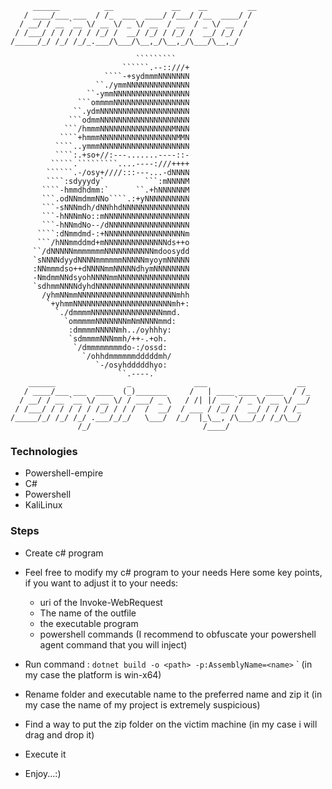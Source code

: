 ```
     ______          __             __    __         __
   / ____/___ ___  / /_  ___  ____/ /___/ /__  ____/ /
  / __/ / __ `__ \/ __ \/ _ \/ __  / __  / _ \/ __  / 
 / /___/ / / / / / /_/ /  __/ /_/ / /_/ /  __/ /_/ /  
/_____/_/ /_/ /_/_.___/\___/\__,_/\__,_/\___/\__,_/   

                            `````````
                         ``````.--::///+
                     ````-+sydmmmNNNNNNN
                   ``./ymmNNNNNNNNNNNNNN
                 ``-ymmNNNNNNNNNNNNNNNNN
               ```ommmmNNNNNNNNNNNNNNNNN
              ``.ydmNNNNNNNNNNNNNNNNNNNN
             ```odmmNNNNNNNNNNNNNNNNNNNN
            ```/hmmmNNNNNNNNNNNNNNNNMNNN
           ````+hmmmNNNNNNNNNNNNNNNNNMMN
          ````..ymmmNNNNNNNNNNNNNNNNNNNN
          ````:.+so+//:---.......----::-
         `````.`````````....----:///++++
        ``````.-/osy+////:::---...-dNNNN
        ````:sdyyydy`         ```:mNNNNM
       ````-hmmdhdmm:`      ``.+hNNNNNNM
       ```.odNNmdmmNNo````.:+yNNNNNNNNNN
       ```-sNNNmdh/dNNhhdNNNNNNNNNNNNNNN
       ```-hNNNmNo::mNNNNNNNNNNNNNNNNNNN
       ```-hNNmdNo--/dNNNNNNNNNNNNNNNNNN
      ````:dNmmdmd-:+NNNNNNNNNNNNNNNNNNm
      ```/hNNmmddmd+mNNNNNNNNNNNNNNds++o
     ``/dNNNNNmmmmmmmNNNNNNNNNNNmdoosydd
     `sNNNNdyydNNNNmmmmmmNNNNNmyoymNNNNN
     :NNmmmdso++dNNNNmmNNNNNdhymNNNNNNNN
     -NmdmmNNdsyohNNNNmmNNNNNNNNNNNNNNNN
     `sdhmmNNNNdyhdNNNNNNNNNNNNNNNNNNNNN
       /yhmNNmmNNNNNNNNNNNNNNNNNNNNNNmhh
        `+yhmmNNNNNNNNNNNNNNNNNNNNNNmh+:
          `./dmmmmNNNNNNNNNNNNNNNNmmd.
            `ommmmmNNNNNNNmNmNNNNmmd:
             :dmmmmNNNNNmh../oyhhhy:
             `sdmmmmNNNmmh/++-.+oh.
              `/dmmmmmmmmdo-:/ossd:
                `/ohhdmmmmmmdddddmh/
                   `-/osyhdddddhyo:
                        ``.----.`
    ______                _              ___                    __ 
   / ____/___ ___  ____  (_)_______     /   | ____ ____  ____  / /_
  / __/ / __ `__ \/ __ \/ / ___/ _ \   / /| |/ __ `/ _ \/ __ \/ __/
 / /___/ / / / / / /_/ / / /  /  __/  / ___ / /_/ /  __/ / / / /_  
/_____/_/ /_/ /_/ .___/_/_/   \___/  /_/  |_\__, /\___/_/ /_/\__/  
               /_/                         /____/                  
```

### Technologies

- Powershell-empire
- C#
- Powershell
- KaliLinux

### Steps

- Create c# program
- Feel free to modify my c# program to your needs
    Here some key points, if you want to adjust it to your needs:
    - uri of the Invoke-WebRequest
    - The name of the outfile
    - the executable program
    - powershell commands (I recommend to obfuscate your powershell agent command that you will inject)
- Run command : `dotnet build -o <path> -p:AssemblyName=<name>`
` (in my case the platform is win-x64)
- Rename folder and executable name to the preferred name and zip it (in my case the name of my project is extremely suspicious)
- Find a way to put the zip folder on the victim machine (in my case i will drag and drop it)
- Execute it

- Enjoy...:)